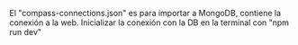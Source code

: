 El "compass-connections.json" es para importar a MongoDB, contiene la conexión a la web.
Inicializar la conexión con la DB en la terminal con "npm run dev"

